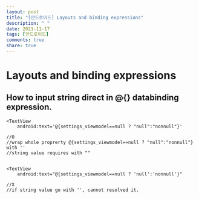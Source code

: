 ```yaml
---
layout: post
title: "[안드로이드] Layouts and binding expressions"
description: " "
date: 2021-11-17
tags: [안드로이드]
comments: true
share: true
---
```



# Layouts and binding expressions

## How to input string direct in @{} databinding expression.

`````ko
<TextView
	android:text='@{settings_viewmodel==null ? "null":"nonnull"}'
		
//O
//wrap whole proprerty @{settings_viewmodel==null ? "null":"nonnull"} with ''
//string value requires with ""
	
	
<TextView
	android:text="@{settings_viewmodel==null ? 'null':'nonnull'}"
	
//X
//if string value go with '', cannot resolved it.
`````

  



